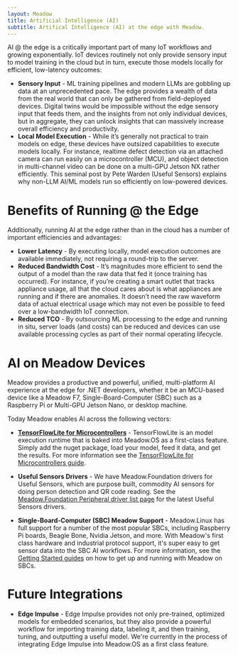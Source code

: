 ```yaml
---
layout: Meadow
title: Artificial Intelligence (AI)
subtitle: Artifical Intelligence (AI) at the edge with Meadow.
---
```


AI @ the edge is a critically important part of many IoT workflows and growing exponentially. IoT devices routinely not only provide sensory input to model training in the cloud but in turn, execute those models locally for efficient, low-latency outcomes:

* **Sensory Input** - ML training pipelines and modern LLMs are gobbling up data at an unprecedented pace. The edge provides a wealth of data from the real world that can only be gathered from field-deployed devices. Digital twins would be impossible without the edge sensory input that feeds them, and the insights from not only individual devices, but in aggregate, they can unlock insights that can massively increase overall efficiency and productivity.
* **Local Model Execution** - While it’s generally not practical to train models on edge, these devices have outsized capabilities to execute models locally. For instance, realtime defect detection via an attached camera can run easily on a microcontroller (MCU), and object detection in multi-channel video can be done on a multi-GPU Jetson NX rather efficiently. This seminal post by Pete Warden (Useful Sensors) explains why non-LLM AI/ML models run so efficiently on low-powered devices.

# Benefits of Running @ the Edge

Additionally, running AI at the edge rather than in the cloud has a number of important efficiencies and advantages:
* **Lower Latency** - By executing locally, model execution outcomes are available immediately, not requiring a round-trip to the server.
* **Reduced Bandwidth Cost** - It’s magnitudes more efficient to send the output of a model than the raw data that fed it (once training has occurred). For instance, if you’re creating a smart outlet that tracks appliance usage, all that the cloud cares about is what appliances are running and if there are anomalies. It doesn’t need the raw waveform data of actual electrical usage which may not even be possible to feed over a low-bandwidth IoT connection.
* **Reduced TCO** - By outsourcing ML processing to the edge and running in situ, server loads (and costs) can be reduced and devices can use available processing cycles as part of their normal operating lifecycle.

# AI on Meadow Devices

Meadow provides a productive and powerful, unified, multi-platform AI experience at the edge for .NET developers, whether it be an MCU-based device like a Meadow F7, Single-Board-Computer (SBC) such as a Raspberry Pi or Multi-GPU Jetson Nano, or desktop machine.

Today Meadow enables AI across the following vectors:

* **[TensorFlowLite for Microcontrollers](/Meadow/Meadow.Foundation/Libraries_and_Frameworks/TensorFlowLite/)** - TensorFlowLite is an model execution runtime that is baked into Meadow.OS as a first-class feature. Simply add the nuget package, load your model, feed it data, and get the results. For more information see the [TensorFlowLite for Microcontrollers guide](/Meadow/Meadow.Foundation/Libraries_and_Frameworks/TensorFlowLite/).

* **Useful Sensors Drivers** - We have Meadow.Foundation drivers for Useful Sensors, which are purpose built, commodity AI sensors for doing person detection and QR code reading. See the [Meadow.Foundation Peripheral driver list page](/Meadow/Meadow.Foundation/Peripherals/) for the latest Useful Sensors drivers.

* **Single-Board-Computer (SBC) Meadow Support** - Meadow.Linux has full support for a number of the most popular SBCs, including Raspberry Pi boards, Beagle Bone, Nvidia Jetson, and more. With Meadow's first class hardware and industrial protocol support, it's super easy to get sensor data into the SBC AI workflows. For more information, see the [Getting Started guides](/Getting_Started/) on how to get up and running with Meadow on SBCs.

# Future Integrations

* **Edge Impulse** - Edge Impulse provides not only pre-trained, optimized models for embedded scenarios, but they also provide a powerful workflow for importing training data, labeling it, and then training, tuning, and outputting a useful model. We're currently in the process of integrating Edge Impulse into Meadow.OS as a first class feature.